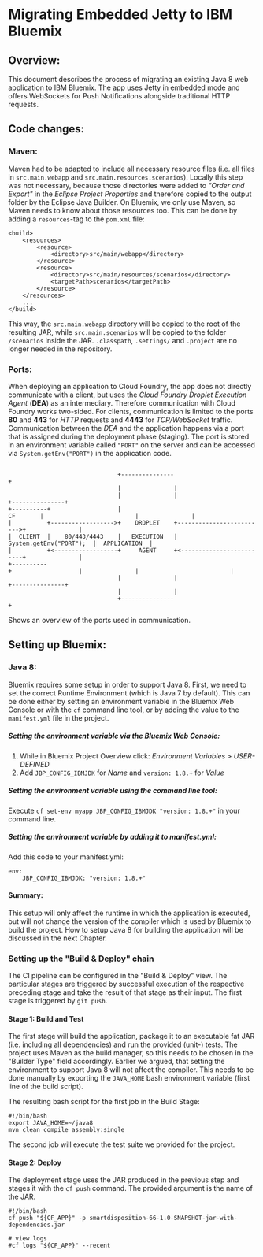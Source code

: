 Migrating Embedded Jetty to IBM Bluemix
=======================================

Overview:
---------

This document describes the process of migrating an existing Java 8 web application to IBM Bluemix. The app uses Jetty in embedded mode and offers WebSockets for Push Notifications alongside traditional HTTP requests.

Code changes:
-------------

### Maven:

Maven had to be adapted to include all necessary resource files (i.e. all files in `src.main.webapp` and `src.main.resources.scenarios`). Locally this step was not necessary, because those directories were added to *"Order and Export"* in the *Eclipse Project Properties* and therefore copied to the output folder by the Eclipse Java Builder. On Bluemix, we only use Maven, so Maven needs to know about those resources too. This can be done by adding a `resources`-tag to the `pom.xml` file:
```
<build>
	<resources>
		<resource>
			<directory>src/main/webapp</directory>
		</resource>
		<resource>
			<directory>src/main/resources/scenarios</directory>
			<targetPath>scenarios</targetPath>
		</resource>
	</resources>
	...
</build>
```
This way, the `src.main.webapp` directory will be copied to the root of the resulting JAR, while `src.main.scenarios` will be copied to the folder `/scenarios` inside the JAR. `.classpath`, `.settings/` and `.project` are no longer needed in the repository.

### Ports:

When deploying an application to Cloud Foundry, the app does not directly communicate with a client, but uses the *Cloud Foundry Droplet Execution Agent* (**DEA**) as an intermediary. Therefore communication with Cloud Foundry works two-sided. For clients, communication is limited to the ports **80** and **443** for *HTTP* requests and **4443** for *TCP/WebSocket* traffic. Communication between the *DEA* and the application happens via a port that is assigned during the deployment phase (staging). The port is stored in an environment variable called `"PORT"` on the server and can be accessed via `System.getEnv("PORT")` in the application code.
```

                               +---------------+                                           
                               |               |                                           
                               |               |                          +---------------+
+----------+                   |      CF       |                          |               |
|          +------------------>+    DROPLET    +------------------------->+               |
|  CLIENT  |    80/443/4443    |   EXECUTION   |  System.getEnv("PORT");  |  APPLICATION  |
|          +<------------------+     AGENT     +<-------------------------+               |
+----------+                   |               |                          |               |
                               |               |                          +---------------+
                               |               |                                           
                               +---------------+                                           

```
Shows an overview of the ports used in communication.

Setting up Bluemix:
-------------------

### Java 8:

Bluemix requires some setup in order to support Java 8. First, we need to set the correct Runtime Environment (which is Java 7 by default). This can be done either by setting an environment variable in the Bluemix Web Console or with the `cf` command line tool, or by adding the value to the `manifest.yml` file in the project.

##### Setting the environment variable via the Bluemix Web Console:

1. While in Bluemix Project Overview click: *Environment Variables* > *USER-DEFINED*
2. Add `JBP_CONFIG_IBMJDK` for *Name* and `version: 1.8.+` for *Value*

##### Setting the environment variable using the command line tool:

Execute `cf set-env myapp JBP_CONFIG_IBMJDK "version: 1.8.+"` in your command line.

##### Setting the environment variable by adding it to manifest.yml:

Add this code to your manifest.yml:
```
env:
	JBP_CONFIG_IBMJDK: "version: 1.8.+"
```

#### Summary:

This setup will only affect the runtime in which the application is executed, but will not change the version of the compiler which is used by Bluemix to build the project. How to setup Java 8 for building the application will be discussed in the next Chapter.

### Setting up the "Build & Deploy" chain

The CI pipeline can be configured in the "Build & Deploy" view. The particular stages are triggered by successful execution of the respective preceding stage and take the result of that stage as their input. The first stage is triggered by `git push`.

#### Stage 1: Build and Test

The first stage will build the application, package it to an executable fat JAR (i.e. including all dependencies) and run the provided (unit-) tests. The project uses Maven as the build manager, so this needs to be chosen in the "Builder Type" field accordingly. Earlier we argued, that setting the environment to support Java 8 will not affect the compiler. This needs to be done manually by exporting the `JAVA_HOME` bash environment variable (first line of the build script).

The resulting bash script for the first job in the Build Stage:
```
#!/bin/bash
export JAVA_HOME=~/java8
mvn clean compile assembly:single
```

The second job will execute the test suite we provided for the project.

#### Stage 2: Deploy

The deployment stage uses the JAR produced in the previous step and stages it with the `cf push` command. The provided argument is the name of the JAR.

```
#!/bin/bash
cf push "${CF_APP}" -p smartdisposition-66-1.0-SNAPSHOT-jar-with-dependencies.jar

# view logs
#cf logs "${CF_APP}" --recent
```
